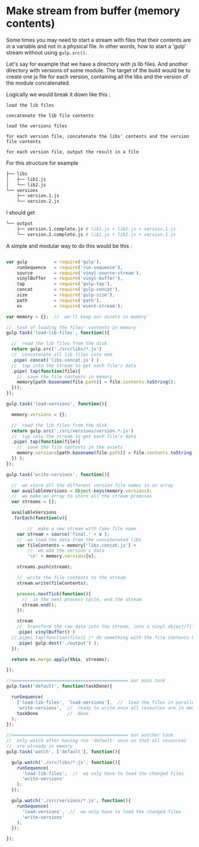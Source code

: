 # Make stream from buffer (memory contents)

Some times you may need to start a stream with files that their contents are in a variable and not in a physical file. In other words, how to start a 'gulp' stream without using `gulp.src()`.

Let's say for example that we have a directory with js lib files. And another directory with versions of some module.
The target of the build would be to create one js file for each version, containing all the libs and the version of the module concatenated.

Logically we would break it down like this :

`load the lib files`

`concatenate the lib file contents`

`load the versions files`

`for each version file, concatenate the libs' contents and the version file contents`

`for each version file, output the result in a file`

For this structure for example
```bash
├── libs
│   ├── lib1.js
│   └── lib2.js
└── versions
    ├── version.1.js
    └── version.2.js
```

I should get

```bash
└── output
    ├── version.1.complete.js # lib1.js + lib2.js + version.1.js
    └── version.2.complete.js # lib1.js + lib2.js + version.1.js
```



A simple and modular way to do this would be this :

```javascript

var gulp          = require('gulp'),
    runSequence   = require('run-sequence'),
    source        = require('vinyl-source-stream'),
    vinylBuffer   = require('vinyl-buffer'),
    tap           = require('gulp-tap'),
    concat        = require('gulp-concat'),
    size          = require('gulp-size'),
    path          = require('path'),
    es            = require('event-stream');

var memory = {};  //  we'll keep our assets in memory

//  task of loading the files' contents in memory
gulp.task('load-lib-files', function(){

  //  read the lib files from the disk
  return gulp.src('./src/libs/*.js')
  //  concatenate all lib files into one
  .pipe( concat('libs.concat.js') )
  //  tap into the stream to get each file's data
  .pipe( tap(function(file){
    //  save the file contents in memory
    memory[path.basename(file.path)] = file.contents.toString();
  }));
});

gulp.task('load-versions', function(){

  memory.versions = {};

  //  read the lib files from the disk
  return gulp.src('./src/versions/version.*.js')
  //  tap into the stream to get each file's data
  .pipe( tap(function(file){
    //  save the file contents in the assets
    memory.versions[path.basename(file.path)] = file.contents.toString();
  }) );
});

gulp.task('write-versions', function(){

  //  we store all the different version file names in an array
  var availableVersions = Object.keys(memory.versions);
  //  we make an array to store all the stream promises
  var streams = [];

  availableVersions
  .forEach(function(v){

        //  make a new stream with fake file name
    var stream = source('final.' + v );
    //  we load the data from the concatenated libs
    var fileContents = memory['libs.concat.js'] +
        //  we add the version's data
        '\n' + memory.versions[v];

    streams.push(stream);

    //  write the file contents to the stream
    stream.write(fileContents);

    process.nextTick(function(){
      //  in the next process cycle, end the stream
      stream.end();
    });

    stream
    //  transform the raw data into the stream, into a vinyl object/file
    .pipe( vinylBuffer() )
  //.pipe( tap(function(file){ /* do something with the file contents here */ }) )
    .pipe( gulp.dest('./output') );
  });

  return es.merge.apply(this, streams);

});

//============================================ our main task
gulp.task('default', function(taskDone){

  runSequence(
    ['load-lib-files', 'load-versions'],  //  load the files in parallel
    'write-versions',  //  ready to write once all resources are in memory
    taskDone           //  done
  );
});

//============================================ our watcher task
//  only watch after having run 'default' once so that all resources
//  are already in memory
gulp.task('watch', ['default'], function(){

  gulp.watch('./src/libs/*.js', function(){
    runSequence(
      'load-lib-files',  //  we only have to load the changed files
      'write-versions'
    );
  });

  gulp.watch('./src/versions/*.js', function(){
    runSequence(
      'load-versions',  //  we only have to load the changed files
      'write-versions'
    );
  });

});


```
